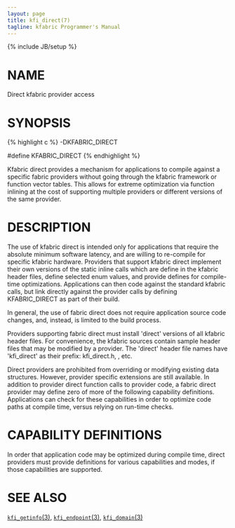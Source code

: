 ```yaml
---
layout: page
title: kfi_direct(7)
tagline: kfabric Programmer's Manual
---
```

{% include JB/setup %}

# NAME

Direct kfabric provider access

# SYNOPSIS

{% highlight c %}
-DKFABRIC_DIRECT

#define KFABRIC_DIRECT
{% endhighlight %}

Kfabric direct provides a mechanism for applications to compile against
a specific fabric providers without going through the kfabric
framework or function vector tables.  This allows for extreme
optimization via function inlining at the cost of supporting multiple
providers or different versions of the same provider.

# DESCRIPTION

The use of kfabric direct is intended only for applications that
require the absolute minimum software latency, and are willing to
re-compile for specific kfabric hardware.  Providers that support
kfabric direct implement their own versions of the static inline calls
which are define in the kfabric header files, define selected enum
values, and provide defines for compile-time optimizations.
Applications can then code against the standard kfabric calls, but
link directly against the provider calls by defining KFABRIC_DIRECT as
part of their build.

In general, the use of fabric direct does not require application
source code changes, and, instead, is limited to the build process.

Providers supporting fabric direct must install 'direct' versions of
all kfabric header files.  For convenience, the kfabric sources
contain sample header files that may be modified by a provider.  The
'direct' header file names have 'kfi_direct' as their prefix:
kfi_direct.h, , etc.

Direct providers are prohibited from overriding or modifying existing
data structures.  However, provider specific extensions are still
available.  In addition to provider direct function calls to provider
code, a fabric direct provider may define zero of more of the
following capability definitions.  Applications can check for these
capabilities in order to optimize code paths at compile time, versus
relying on run-time checks.

# CAPABILITY DEFINITIONS

In order that application code may be optimized during compile time,
direct providers must provide definitions for various capabilities and
modes, if those capabilities are supported.

# SEE ALSO

[`kfi_getinfo`(3)](kfi_getinfo.3.html),
[`kfi_endpoint`(3)](kfi_endpoint.3.html),
[`kfi_domain`(3)](kfi_domain.3.html)
